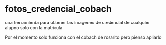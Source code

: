 # fotos_credencial_cobach
una herramienta para obtener las imagenes de credencial de cualquier alupno solo con la matricula


Por el momento solo funciona con el cobach de rosarito pero pienso apliarlo
